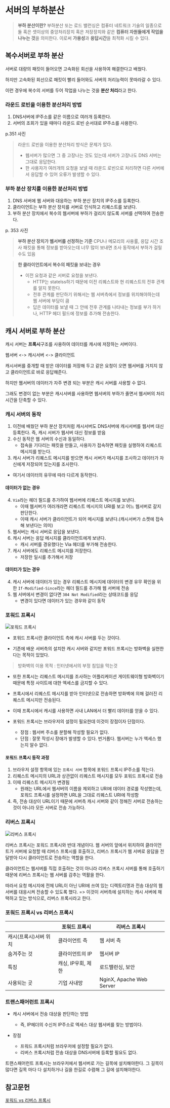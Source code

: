 # 서버의 부하분산

> **부하 분산이란?**
> 부하분산 또는 로드 밸런싱은 컴퓨터 네트워크 기술의 일종으로 둘 혹은 셋이상의 중앙처리장치 혹은 저장장치와 같은 **컴퓨터 자원들에게 작업을 나누는 것**을 의미한다.
> 이로써 **가용성**과 **응답시간**을 최적화 시킬 수 있다.

## 복수서버로 부하 분산

서버로 대량의 패킷이 들어오면 고속화된 회선을 사용하여 해결한다고 배웠다.

하지만 고속화된 회선으로 패킷이 빨리 들어와도 서버의 처리능력이 못따라갈 수 있다.

이런 경우에 복수의 서버를 두어 작업을 나누는 것을 **분산 처리**라고 한다.

### 라운드 로빈을 이용한 분산처리 방법
1. DNS서버에 IP주소를 같은 이름으로 여러개 등록한다.
2. 서버의 조회가 있을 때마다 라운드 로빈 순서대로 IP주소를 사용한다.

p.351 사진

> 라운드 로빈을 이용한 분산처리 방식은 문제가 있다.
> - 웹서버가 많으면 그 중 고장나는 것도 있는데 서버가 고장나도 DNS 서버는 그대로 응답한다.
> - 한 사용자가 여러개의 요청을 보낼 때 라운드 로빈으로 처리하면 다른 서버에서 응답할 수 있어 오류가 발생할 수 있다.


### 부하 분산 장치를 이용한 분산처리 방법
1. DNS 서버에 웹 서버와 대응하는 부하 분산 장치의 IP주소를 등록한다.
2. 클라이언트는 부하 분산 장치를 서버로 인식하고 리퀘스트를 보낸다.
3. 부하 분산 장치에서 복수의 웹서버에 부하가 걸리지 않도록 서버를 선택하여 전송한다.

p. 353 사진

> **부하 분산 장치가 웹서버를 선정하는 기준**
> CPU나 메모리의 사용률, 응답 시간
> 조사 패킷을 통해 정보를 받아오는데 너무 많이 보내면 조사 동작에서 부하가 걸릴 수도 있음

> **한 클라이언트에서 복수의 패킷을 보내는 경우**
> - 이전 요청과 같은 서버로 요청을 보낸다.
>   - HTTP는 statelss하기 때문에 이전 리퀘스트와 현 리퀘스트의 전후 관계를 알지 못한다.
>   - 전후 관계를 판단하기 위해서는 웹 서버측에서 정보를 위치해야하는데 웹 서버에 부담이 큼
>   - 답은 데이터를 보낼 때 그 안에 전후 관계를 나타내는 정보를 부가 하거나, HTTP 헤더 필드에 정보를 추가해 전송한다.


## 캐시 서버로 부하 분산
캐시 서버는 **프록시**구조를 사용하여 데이터를 캐시에 저장하는 서버이다.

웹서버 <-> 캐시서버 <-> 클라이언트

캐시서버를 중개할 때 받은 데이터를 저장해 두고 같은 요청이 오면 웹서버를 거치지 않고 클라이언트로 바로 응답해준다.

하지만 웹서버의 데이터가 자주 변경 되는 부분은 캐시 서버를 사용할 수 없다.

그래도 변경이 없는 부분은 캐시서버를 사용하면 웹서버의 부하가 줄면서 웹서버의 처리시간을 단축할 수 있다.

### 캐시 서버의 동작
1. 이전에 배웠던 부하 분산 장치처럼 캐시서버도 DNS서버에 캐시서버를 웹서버 대신 등록한다. 즉, 캐시 서버가 웹서버 대신 정보를 받음
2. 수신 동작은 웹 서버의 수신과 동일하다.
   - 접속을 기다리는 패킷을 만들고, 사용자가 접속하면 패킷을 실행하여 리퀘스트 메시지를 받는다.
3. 캐시 서버가 리퀘스트 메시지를 받으면 캐시 서버가 메시지를 조사하고 데이터가 자신에게 저장되어 있는지를 조사한다.

- 여기서 데이터의 유무에 따라 다르게 동작한다.

#### 데이터가 없는 경우
4. `Via`라는 헤더 필드를 추가하여 웹서버에 리퀘스트 메시지를 보낸다.
   - 이때 웹서버가 여러개라면 리퀘스트 메시지의 URI를 보고 어느 웹서버로 갈지 판단한다.
   - 이때 캐시 서버가 클라이언트가 되어 메시지를 보낸다.(캐시서버가 소켓에 접속해 보낸다는 의미)
5. 웹서버는 캐시 서버로 응답을 보낸다.
6. 캐시 서버는 응답 메시지를 클라이언트에게 보낸다.
   - 캐시 서버를 경유했다는 Via 헤더를 부가해 전송한다.
7. 캐시 서버에도 리퀘스트 메시지를 저장한다.
   - 저장한 일시를 추가해서 저장

#### 데이터가 있는 경우
4. 캐시 서버에 데이터가 있는 경우 리퀘스트 메시지에 데이터의 변경 유무 확인을 위한 `If-Modified-Since`라는 헤더 필드를 추가해 웹 서버에 전송
5. 웹 서버에서 변경이 없다면 `304 Not Modified`라는 상태코드를 응답
   - 변경이 있다면 데이터가 있는 경우와 같이 동작


### 포워드 프록시
![포워드 프록시](asset/forward_proxy.png)
- 포워드 프록시란 클라이언트 측에 캐시 서버를 두는 것이다.

- 기존에 배운 서버측의 설치한 캐시 서버와 같지만 포워드 프록시는 방화벽을 실현한다는 목적이 있었다.

> 방화벽의 이용 목적 : 인터넷에서의 부정 침입을 막는것

- 또한 프록시는 리퀘스트 메시지를 조사하는 어플리케이션 게이트웨이형 방화벽이기 때문에 특정 사이트에 대한 엑세스를 금지할 수 있다.
- 프록시에서 리퀘스트 메시지를 받아 인터넷으로 전송하면 방화벽에 의해 걸러진 리퀘스트 메시지만 전송된다.
- 이때 프록시에서 캐시를 사용하면 사내 LAN에서 더 빨리 데이터를 얻을 수 있다.

- 포워드 프록시는 브라우저의 설정이 필요한데 이것이 장점이자 단점이다.
  - 장점 : 웹서버 주소를 분할해 작성할 필요가 없다.
  - 단점 : 잘못 작성시 장애가 발생할 수 있다. 번거롭다. 웹서버는 누가 엑세스 했는지 알수 없다. 

#### 포워드 프록시 동작 과정
1. 브라우저 설정 항목에 있는 `프록시 서버` 항목에 포워드 프록시 IP주소를 적는다.
2. 리퀘스트 메시지의 URL과 상관없이 리퀘스트 메시지를 모두 포워드 프록시로 전송
3. 이때 리퀘스트 메시지가 변경됨
   - 원래는 URL에서 웹서버의 이름을 제외하고 URI에 데이터 경로를 작성했는데, 포워드 프록시를 설정하면 URL을 그대로 리퀘스트 URI에 작성함
4. 즉, 전송 대상이 URL이기 때문에 서버측 캐시 서버와 같이 정해진 서버로 전송하는 것이 아니라 모든 서버로 전송 가능하다.


### 리버스 프록시
![리버스 프록시](asset/reverse_proxy.png)

리버스 프록시는 포워드 프록시와 반대 개념이다. 웹 서버의 앞에서 위치하여 클라이언트가 서버에 요청할 때 리버스 프록시를 호출하고, 리버스 프록시가 웹 서버로 응답을 전달받아 다시 클라이언트로 전송하는 역할을 한다.

클라이언트는 웹서버를 직접 호출하는 것이 아니라 리버스 프록시 서버를 통해 호출하기 때문에 리버스 프록시는 웹 서버를 감추는 역활을 한다.

따라서 요청 메시지에 전체 URL이 아닌 URI에 쓰여 있는 디렉토리명과 전송 대상의 웹서버를 대응시켜 전송할 수 있도록 했다.
=> 이것이 서버측에 설치하는 캐시 서버에 채택하고 있는 방식으로, 리버스 프록시라고 한다.

### 포워드 프록시 vs 리버스 프록시
|  | 포워드 프록시 | 리버스 프록시 |
|------|-------|---|
| 캐시(프록시)서버 위치 | 클라이언트 측  | 웹 서버 측 |
| 숨겨주는 것 | 클라이언트의 IP | 웹서버 IP |
| 특징 | 캐싱, IP우회, 제한 | 로드밸런싱, 보안 |
| 사용되는 곳 | 기업 사내망 | NginX, Apache Web Server |


### 트랜스패어런트 프록시
- 캐시 서버에서 전송 대상을 판단하는 방법
  - 즉, IP헤더의 수신처 IP주소로 엑세스 대상 웹서버를 찾는 방법이다.

- 장점
  - 프워드 프록시처럼 브라우저에 설정할 필요가 없다.
  - 리버스 프록시처럼 전송 대상을 DNS서버에 등록할 필요도 없다.

트랜스패어런트 프록시는 브라우저에서 웹서버로 가는 길목에 설치해야한다. 그 길목이 많다면 길목 마다 다 설치하거나 길을 한길로 수렴해 그 길에 설치해야한다.






## 참고문헌
[포워드 vs 리버스 프록시](https://sujinhope.github.io/2021/06/13/Network-%ED%94%84%EB%A1%9D%EC%8B%9C(Proxy)%EB%9E%80,-Forward-Proxy%EC%99%80-Reverse-Proxy.html)